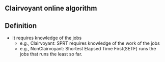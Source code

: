 ## Clairvoyant online algorithm


## Definition
- It requires knowledge of the jobs
  - e.g., Clairvoyant: SPRT requires knowledge of the work of the jobs 
  - e.g., NonClairvoyant: Shortest Elapsed Time First(SETF) runs the jobs that runs the least so far.
